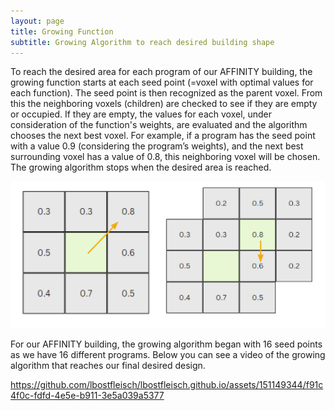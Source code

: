 ```yaml
---
layout: page
title: Growing Function 
subtitle: Growing Algorithm to reach desired building shape  
---
```


To reach the desired area for each program of our AFFINITY building, the growing function starts at each seed point (=voxel with optimal values for each function). The seed point is then recognized as the parent voxel. From this the neighboring voxels (children) are checked to see if they are empty or occupied. If they are empty, the values for each voxel, under consideration of the function's weights, are evaluated and the algorithm chooses the next best voxel. For example, if a program has the seed point with a value 0.9 (considering the program’s weights), and the next best surrounding voxel has a value of 0.8, this neighboring voxel will be chosen. The growing algorithm stops when the desired area is reached. 

![Text_test](assets/img/growing.png)


For our AFFINITY building, the growing algorithm began with 16 seed points as we have 16 different programs. Below you can see a video of the growing algorithm that reaches our final desired design. 


https://github.com/lbostfleisch/lbostfleisch.github.io/assets/151149344/f91c4f0c-fdfd-4e5e-b911-3e5a039a5377


